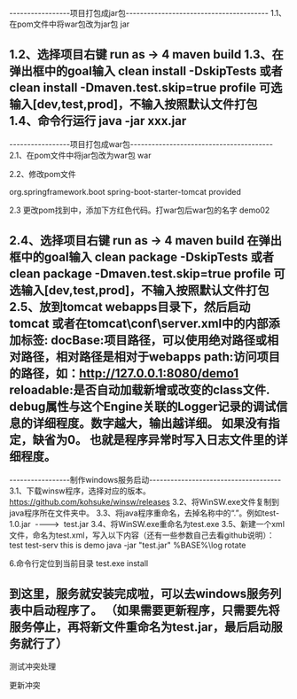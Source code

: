 -----------------项目打包成jar包----------------------------------------
1.1、在pom文件中将war包改为jar包
<packaging>jar</packaging>

1.2、选择项目右键 run as -> 4 maven build
1.3、在弹出框中的goal输入  clean install -DskipTests 或者clean install -Dmaven.test.skip=true
     profile 可选输入[dev,test,prod]，不输入按照默认文件打包
1.4、命令行运行 java -jar xxx.jar
-----------------------------------------------------------------------
  
-----------------项目打包成war包----------------------------------------
2.1、在pom文件中将jar包改为war包
<packaging>war</packaging>

2.2、修改pom文件
<!--配置外部TOMCAT -->
<dependency>
<groupId>org.springframework.boot</groupId>
<artifactId>spring-boot-starter-tomcat</artifactId>
<scope>provided</scope>
</dependency>

2.3 更改pom找到<build></build>中，添加下方红色代码。打war包后war包的名字
<finalName>demo02</finalName>

2.4、选择项目右键 run as -> 4 maven build
     在弹出框中的goal输入  clean package -DskipTests 或者clean package -Dmaven.test.skip=true
  profile 可选输入[dev,test,prod]，不输入按照默认文件打包
2.5、放到tomcat webapps目录下，然后启动tomcat
            或者在tomcat\conf\server.xml中的<host></host>内部添加<context/>标签: 
<Context debug="0" docBase="D:\demo1\web" path="/demo1" privileged="true" reloadable="true"/>
docBase:项目路径，可以使用绝对路径或相对路径，相对路径是相对于webapps 
path:访问项目的路径，如：http://127.0.0.1:8080/demo1 
reloadable:是否自动加载新增或改变的class文件. 
debug属性与这个Engine关联的Logger记录的调试信息的详细程度。数字越大，输出越详细。
如果没有指定，缺省为0。 也就是程序异常时写入日志文件里的详细程度。
-----------------------------------------------------------------------


-----------------制作windows服务启动-------------------------------------
3.1、下载winsw程序，选择对应的版本。https://github.com/kohsuke/winsw/releases
3.2、将WinSW.exe文件复制到java程序所在文件夹中。
3.3、将java程序重命名，去掉名称中的“.”。例如test-1.0.jar  ---->  test.jar
3.4、将WinSW.exe重命名为test.exe
3.5、新建一个xml文件，命名为test.xml，写入以下内容（还有一些参数自己去看github说明）：
<service>
 <id>test</id>
 <name>test-serv</name>
 <description>this is demo</description>
 <executable>java</executable>
 <arguments>-jar "test.jar"</arguments>
 <logpath>%BASE%\log</logpath>
 <logmode>rotate</logmode>
</service>

6.命令行定位到当前目录
test.exe install

到这里，服务就安装完成啦，可以去windows服务列表中启动程序了。
（如果需要更新程序，只需要先将服务停止，再将新文件重命名为test.jar，最后启动服务就行了）
---------------------------------------------------------------------------

测试冲突处理

更新冲突

